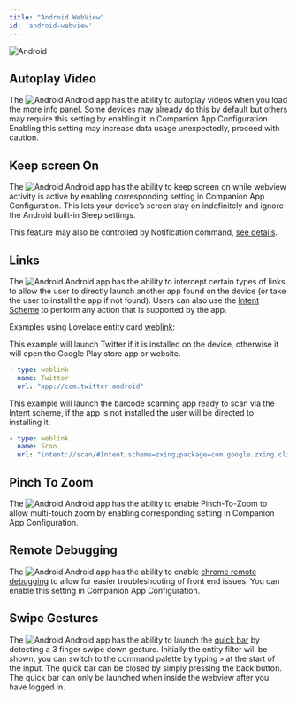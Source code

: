 ```yaml
---
title: "Android WebView"
id: 'android-webview'
---
```



![Android](/assets/android.svg)

## Autoplay Video
The ![Android](/assets/android.svg) Android app has the ability to autoplay videos when you load the more info panel. Some devices may already do this by default but others may require this setting by enabling it in Companion App Configuration. Enabling this setting may increase data usage unexpectedly, proceed with caution.

## Keep screen On
The ![Android](/assets/android.svg) Android app has the ability to keep screen on while webview activity is active by enabling corresponding setting in Companion App Configuration. This lets your device’s screen stay on indefinitely and ignore the Android built-in Sleep settings.

This feature may also be controlled by Notification command, [see details](https://companion.home-assistant.io/docs/notifications/notification-commands#screen-on).

## Links

The ![Android](/assets/android.svg) Android app has the ability to intercept certain types of links to allow the user to directly launch another app found on the device (or take the user to install the app if not found). Users can also use the [Intent Scheme](https://developer.chrome.com/docs/multidevice/android/intents/#syntax) to perform any action that is supported by the app.

Examples using Lovelace entity card [weblink](https://www.home-assistant.io/lovelace/entities/#weblink):

This example will launch Twitter if it is installed on the device, otherwise it will open the Google Play store app or website.
```yaml
- type: weblink
  name: Twitter
  url: "app://com.twitter.android"
```

This example will launch the barcode scanning app ready to scan via the Intent scheme, if the app is not installed the user will be directed to installing it.
```yaml
- type: weblink
  name: Scan
  url: "intent://scan/#Intent;scheme=zxing;package=com.google.zxing.client.android;end"
```

## Pinch To Zoom
The ![Android](/assets/android.svg) Android app has the ability to enable Pinch-To-Zoom to allow multi-touch zoom by enabling corresponding setting in Companion App Configuration. 

## Remote Debugging
The ![Android](/assets/android.svg) Android app has the ability to enable [chrome remote debugging](https://developer.chrome.com/docs/devtools/remote-debugging/) to allow for easier troubleshooting of front end issues. You can enable this setting in Companion App Configuration.

## Swipe Gestures

The ![Android](/assets/android.svg) Android app has the ability to launch the [quick bar](https://www.home-assistant.io/docs/tools/quick-bar/) by detecting a 3 finger swipe down gesture. Initially the entity filter will be shown, you can switch to the command palette by typing `>` at the start of the input. The quick bar can be closed by simply pressing the back button. The quick bar can only be launched when inside the webview after you have logged in.
